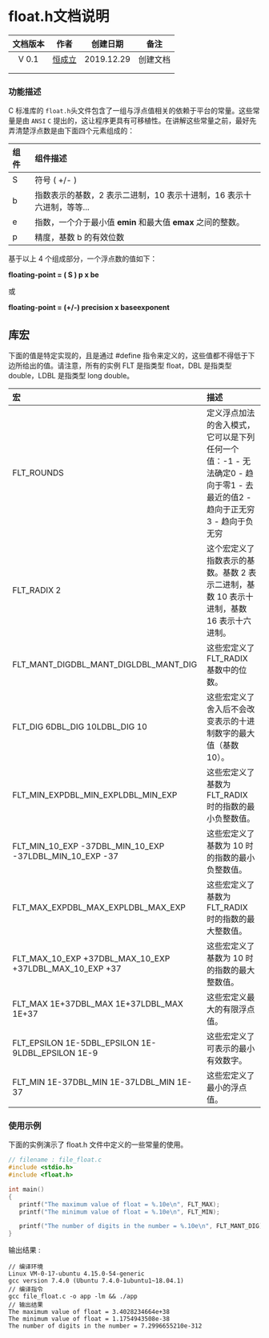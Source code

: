 # float.h文档说明

| 文档版本 |            作者             |  创建日期  |   备注   |
| :------: | :-------------------------: | :--------: | :------: |
|  V 0.1   | [恒成立](1332417183@qq.com) | 2019.12.29 | 创建文档 |
|          |                             |            |          |
|          |                             |            |          |

### 功能描述

 C 标准库的 `float.h`头文件包含了一组与浮点值相关的依赖于平台的常量。这些常量是由 `ANSI` `C` 提出的，这让程序更具有可移植性。在讲解这些常量之前，最好先弄清楚浮点数是由下面四个元素组成的： 

| 组件 | 组件描述                                                     |
| :--- | :----------------------------------------------------------- |
| S    | 符号 ( +/- )                                                 |
| b    | 指数表示的基数，2 表示二进制，10 表示十进制，16 表示十六进制，等等... |
| e    | 指数，一个介于最小值 **emin** 和最大值 **emax** 之间的整数。 |
| p    | 精度，基数 b 的有效位数                                      |

基于以上 4 个组成部分，一个浮点数的值如下：

**floating-point = ( S ) p x be**

或

**floating-point = (+/-) precision x baseexponent**

## 库宏

下面的值是特定实现的，且是通过 #define 指令来定义的，这些值都不得低于下边所给出的值。请注意，所有的实例 FLT 是指类型 float，DBL 是指类型 double，LDBL 是指类型 long double。

| 宏                                                      | 描述                                                         |
| :------------------------------------------------------ | :----------------------------------------------------------- |
| FLT_ROUNDS                                              | 定义浮点加法的舍入模式，它可以是下列任何一个值：-1 - 无法确定0 - 趋向于零1 - 去最近的值2 - 趋向于正无穷3 - 趋向于负无穷 |
| FLT_RADIX 2                                             | 这个宏定义了指数表示的基数。基数 2 表示二进制，基数 10 表示十进制，基数 16 表示十六进制。 |
| FLT_MANT_DIGDBL_MANT_DIGLDBL_MANT_DIG                   | 这些宏定义了 FLT_RADIX 基数中的位数。                        |
| FLT_DIG 6DBL_DIG 10LDBL_DIG 10                          | 这些宏定义了舍入后不会改变表示的十进制数字的最大值（基数 10）。 |
| FLT_MIN_EXPDBL_MIN_EXPLDBL_MIN_EXP                      | 这些宏定义了基数为 FLT_RADIX 时的指数的最小负整数值。        |
| FLT_MIN_10_EXP -37DBL_MIN_10_EXP -37LDBL_MIN_10_EXP -37 | 这些宏定义了基数为 10 时的指数的最小负整数值。               |
| FLT_MAX_EXPDBL_MAX_EXPLDBL_MAX_EXP                      | 这些宏定义了基数为 FLT_RADIX 时的指数的最大整数值。          |
| FLT_MAX_10_EXP +37DBL_MAX_10_EXP +37LDBL_MAX_10_EXP +37 | 这些宏定义了基数为 10 时的指数的最大整数值。                 |
| FLT_MAX 1E+37DBL_MAX 1E+37LDBL_MAX 1E+37                | 这些宏定义最大的有限浮点值。                                 |
| FLT_EPSILON 1E-5DBL_EPSILON 1E-9LDBL_EPSILON 1E-9       | 这些宏定义了可表示的最小有效数字。                           |
| FLT_MIN 1E-37DBL_MIN 1E-37LDBL_MIN 1E-37                | 这些宏定义了最小的浮点值。                                   |

### 使用示例

下面的实例演示了 float.h 文件中定义的一些常量的使用。

```c
// filename : file_float.c
#include <stdio.h>
#include <float.h>

int main()
{
   printf("The maximum value of float = %.10e\n", FLT_MAX);
   printf("The minimum value of float = %.10e\n", FLT_MIN);

   printf("The number of digits in the number = %.10e\n", FLT_MANT_DIG);
}
```

输出结果 : 

```
// 编译环境
Linux VM-0-17-ubuntu 4.15.0-54-generic
gcc version 7.4.0 (Ubuntu 7.4.0-1ubuntu1~18.04.1)
// 编译指令
gcc file_float.c -o app -lm && ./app
// 输出结果
The maximum value of float = 3.4028234664e+38
The minimum value of float = 1.1754943508e-38
The number of digits in the number = 7.2996655210e-312
```



